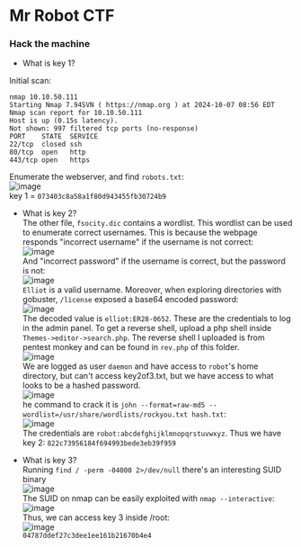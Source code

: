 # Mr Robot CTF

### Hack the machine
- What is key 1?<br />

Initial scan: 

    nmap 10.10.50.111 
    Starting Nmap 7.94SVN ( https://nmap.org ) at 2024-10-07 08:56 EDT
    Nmap scan report for 10.10.50.111
    Host is up (0.15s latency).
    Not shown: 997 filtered tcp ports (no-response)
    PORT    STATE  SERVICE
    22/tcp  closed ssh
    80/tcp  open   http
    443/tcp open   https
Enumerate the webserver, and find `robots.txt`:<br />
![image](https://github.com/user-attachments/assets/ac2da683-6f9e-40f6-b9e4-1b29f50feaba)<br />
key 1 = `073403c8a58a1f80d943455fb30724b9` 

- What is key 2? <br />
The other file, `fsocity.dic` contains a wordlist. This wordlist can be used to enumerate correct usernames. This is because the webpage responds "incorrect username" if the username is not correct:<br />
![image](https://github.com/user-attachments/assets/81509d1f-7c5c-4e55-b063-21ff9500bb93)<br />
And "incorrect password" if the username is correct, but the password is not:<br />
![image](https://github.com/user-attachments/assets/09f241e2-f05f-4d40-a9de-dc5ff079bf4d)<br />
`Elliot` is a valid username. Moreover, when exploring directories with gobuster, `/license` exposed a base64 encoded password: <br />
![image](https://github.com/user-attachments/assets/effd9274-62b0-4a1f-ab49-e5f844b991dd)<br />
The decoded value is `elliot:ER28-0652`. These are the credentials to log in the admin panel. To get a reverse shell, upload a php shell inside `Themes->editor->search.php`. The reverse shell I uploaded is from pentest monkey and can be found in `rev.php` of this folder.<br />
![image](https://github.com/user-attachments/assets/287c3013-da1e-4a11-b6d6-132e1ee59ded)<br />
We are logged as user `daemon` and have access to `robot`'s home directory, but can't access key2of3.txt, but we have access to what looks to be a hashed password.<br />
![image](https://github.com/user-attachments/assets/ebbe805c-896e-4914-b837-40533b94dce1)<br />
he command to crack it is `john --format=raw-md5 --wordlist=/usr/share/wordlists/rockyou.txt hash.txt`:<br />
![image](https://github.com/user-attachments/assets/e4a33e46-59ea-4d60-a1b7-0869aac6e50e)<br />
The credentials are `robot:abcdefghijklmnopqrstuvwxyz`. Thus we have key 2: `822c73956184f694993bede3eb39f959`

- What is key 3? <br />
Running `find / -perm -04000 2>/dev/null` there's an interesting SUID binary<br />
![image](https://github.com/user-attachments/assets/81d223be-a433-47c4-b016-716495e64f04)<br />
The SUID on nmap can be easily exploited with `nmap --interactive`:<br />
![image](https://github.com/user-attachments/assets/b15efcc0-7311-4fe5-8888-82e7b1e494c9)<br />
Thus, we can access key 3 inside /root: <br />
![image](https://github.com/user-attachments/assets/9bdad738-8989-4425-8fc0-19a6ae5da27e)<br />
`04787ddef27c3dee1ee161b21670b4e4`


